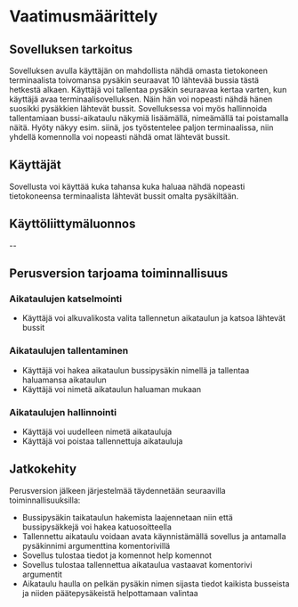 # Vaatimusmäärittely

## Sovelluksen tarkoitus

Sovelluksen avulla käyttäjän on mahdollista nähdä omasta tietokoneen terminaalista toivomansa pysäkin seuraavat 10 lähtevää bussia tästä hetkestä alkaen. Käyttäjä voi tallentaa pysäkin seuraavaa kertaa varten, kun käyttäjä avaa terminaalisovelluksen. Näin hän voi nopeasti nähdä hänen suosikki pysäkkien lähtevät bussit. Sovelluksessa voi myös hallinnoida tallentamiaan bussi-aikataulu näkymiä lisäämällä, nimeämällä tai poistamalla näitä. Hyöty näkyy esim. siinä, jos työstentelee paljon terminaalissa, niin yhdellä komennolla voi nopeasti nähdä omat lähtevät bussit.

## Käyttäjät
Sovellusta voi käyttää kuka tahansa kuka haluaa nähdä nopeasti tietokoneensa terminaalista lähtevät bussit omalta pysäkiltään.

## Käyttöliittymäluonnos
--


## Perusversion tarjoama toiminnallisuus

### Aikataulujen katselmointi

- Käyttäjä voi alkuvalikosta valita tallennetun aikataulun ja katsoa lähtevät bussit


### Aikataulujen tallentaminen

- Käyttäjä voi hakea aikataulun bussipysäkin nimellä ja tallentaa haluamansa aikataulun
- Käyttäjä voi nimetä aikataulun haluaman mukaan


### Aikataulujen hallinnointi

- Käyttäjä voi uudelleen nimetä aikatauluja
- Käyttäjä voi poistaa tallennettuja aikatauluja


## Jatkokehity
Perusversion jälkeen järjestelmää täydennetään seuraavilla toiminnallisuuksilla:

- Bussipysäkin taikataulun hakemista laajennetaan niin että bussipysäkkejä voi hakea katuosoitteella
- Tallennettu aikataulu voidaan avata käynnistämällä sovellus ja antamalla pysäkinnimi argumenttina komentorivillä
- Sovellus tulostaa tiedot ja komennot help komennot
- Sovellus tulostaa tallennettua aikataulua vastaavat komentorivi argumentit
- Aikataulu haulla on pelkän pysäkin nimen sijasta tiedot kaikista busseista ja niiden päätepysäkeistä helpottamaan valintaa
